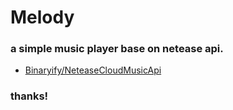 # Melody 
### a simple music player base on netease api.
- [Binaryify/NeteaseCloudMusicApi](https://github.com/Binaryify/NeteaseCloudMusicApi)

### thanks! 